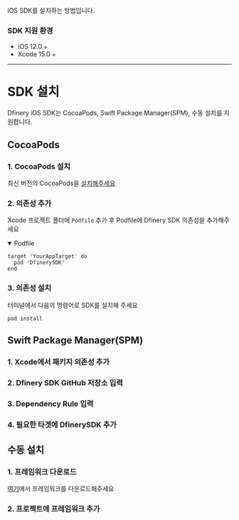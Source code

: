 iOS SDK를 설치하는 방법입니다.

### SDK 지원 환경
- iOS 12.0 +
- Xcode 15.0 +
---  
# SDK 설치
Dfinery iOS SDK는 CocoaPods, Swift Package Manager(SPM), 수동 설치를 지원합니다.
## CocoaPods
### 1. CocoaPods 설치
최신 버전의 CocoaPods을 [설치해주세요](https://guides.cocoapods.org/using/getting-started.html#installation)
### 2. 의존성 추가
Xcode 프로젝트 폴더에 `Podfile` 추가 후 Podfile에 Dfinery SDK 의존성을 추가해주세요
<details open>
    <summary>Podfile</summary>

```
target 'YourAppTarget' do
  pod 'DfinerySDK'
end
```
</details>

### 3. 의존성 설치
터미널에서 다음의 명령어로 SDK를 설치해 주세요
```
pod install
```
</details>

## Swift Package Manager(SPM)
### 1. Xcode에서 패키지 의존성 추가
### 2. Dfinery SDK GitHub 저장소 입력
### 3. Dependency Rule 입력
### 4. 필요한 타겟에 DfinerySDK 추가
## 수동 설치
### 1. 프레임워크 다운로드
[여기](https://github.com/IGAWorksDev/dfinery-ios-sdk/releases/)에서 프레임워크를 다운로드해주세요
### 2. 프로젝트에 프레임워크 추가
